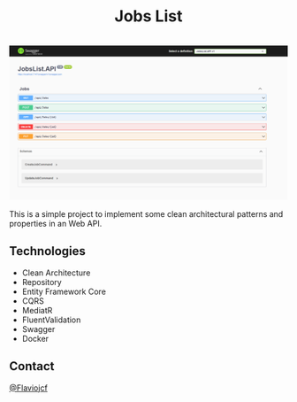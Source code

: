 <h1 align="center">Jobs List</h1>

<br />
<div align="center">
  <a href="https://github.com/Flaviojcf/jobs-list">
    <img src="./public/jobs-swagger.png" alt="swagger-png">
  </a>
</div>

This is a simple project to implement some clean architectural patterns and properties in an Web API.

## Technologies
- Clean Architecture
- Repository
- Entity Framework Core
- CQRS
- MediatR
- FluentValidation
- Swagger
- Docker


## Contact

[@Flaviojcf](mailto:flaviojcostafilho@gmail.com)



